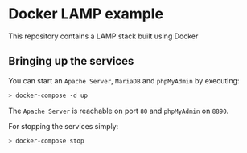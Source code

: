 Docker LAMP example
==========================

This repository contains a LAMP stack built using Docker

## Bringing up the services
 
You can start an `Apache Server`, `MariaDB` and `phpMyAdmin` by executing:
```bash
> docker-compose -d up
```
The `Apache Server` is reachable on port `80` and `phpMyAdmin` on `8890`.

For stopping the services simply:
```bash
> docker-compose stop
```